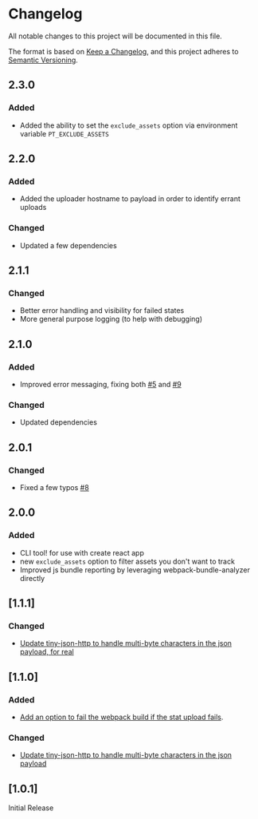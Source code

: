 # Changelog

All notable changes to this project will be documented in this file.

The format is based on [Keep a Changelog](https://keepachangelog.com/en/1.0.0/),
and this project adheres to [Semantic Versioning](https://semver.org/spec/v2.0.0.html).

## 2.3.0

### Added
- Added the ability to set the `exclude_assets` option via environment variable `PT_EXCLUDE_ASSETS`

## 2.2.0

### Added
- Added the uploader hostname to payload in order to identify errant uploads

### Changed
- Updated a few dependencies

## 2.1.1

### Changed
- Better error handling and visibility for failed states
- More general purpose logging (to help with debugging)

## 2.1.0

### Added
- Improved error messaging, fixing both [#5](https://github.com/packtracker/webpack-plugin/issues/5) and [#9](https://github.com/packtracker/webpack-plugin/issues/9)

### Changed
- Updated dependencies

## 2.0.1

### Changed
- Fixed a few typos [#8](https://github.com/packtracker/webpack-plugin/pull/8)

## 2.0.0

### Added
- CLI tool! for use with create react app
- new `exclude_assets` option to filter assets you don't want to track
- Improved js bundle reporting by leveraging webpack-bundle-analyzer directly

## [1.1.1]

### Changed
- [Update tiny-json-http to handle multi-byte characters in the json payload, for real](https://github.com/packtracker/webpack-plugin/pull/3/files)

## [1.1.0]

### Added
- [Add an option to fail the webpack build if the stat upload fails](https://github.com/packtracker/webpack-plugin/pull/2/files).

### Changed
- [Update tiny-json-http to handle multi-byte characters in the json payload](https://github.com/packtracker/webpack-plugin/pull/3/files)


## [1.0.1]

Initial Release
